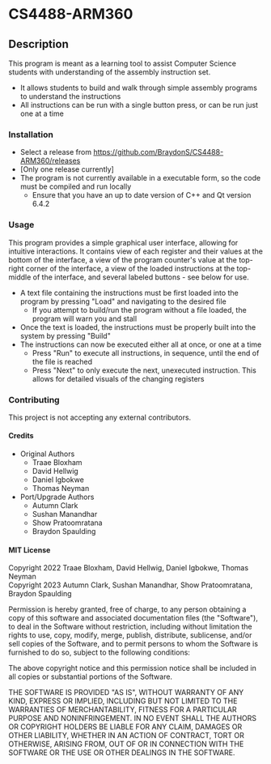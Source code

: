 # CS4488-ARM360

## Description
This program is meant as a learning tool to assist Computer Science students with understanding of the assembly instruction set.
- It allows students to build and walk through simple assembly programs to understand the instructions
- All instructions can be run with a single button press, or can be run just one at a time

### Installation
- Select a release from https://github.com/BraydonS/CS4488-ARM360/releases
- [Only one release currently]
- The program is not currently available in a executable form, so the code must be compiled and run locally
  - Ensure that you have an up to date version of C++ and Qt version 6.4.2

### Usage
This program provides a simple graphical user interface, allowing for intuitive interactions. It contains view of each register and
their values at the bottom of the interface, a view of the program counter's value at the top-right corner of the interface,
a view of the loaded instructions at the top-middle of the interface, and several labeled buttons - see below for use.
- A text file containing the instructions must be first loaded into the program by pressing "Load" and navigating to the desired file
  - If you attempt to build/run the program without a file loaded, the program will warn you and stall
- Once the text is loaded, the instructions must be properly built into the system by pressing "Build"
- The instructions can now be executed either all at once, or one at a time
  - Press "Run" to execute all instructions, in sequence, until the end of the file is reached
  - Press "Next" to only execute the next, unexecuted instruction. This allows for detailed visuals of the changing registers


### Contributing
This project is not accepting any external contributors.


#### Credits
- Original Authors
  - Traae Bloxham
  - David Hellwig
  - Daniel Igbokwe
  - Thomas Neyman
- Port/Upgrade Authors
  - Autumn Clark
  - Sushan Manandhar
  - Show Pratoomratana
  - Braydon Spaulding


#### MIT License

Copyright 2022 Traae Bloxham, David Hellwig, Daniel Igbokwe, Thomas Neyman</br>
Copyright 2023 Autumn Clark, Sushan Manandhar, Show Pratoomratana, Braydon Spaulding

Permission is hereby granted, free of charge, to any person obtaining a copy of this software and associated documentation files (the "Software"), to deal in the Software without restriction, including without limitation the rights to use, copy, modify, merge, publish, distribute, sublicense, and/or sell copies of the Software, and to permit persons to whom the Software is furnished to do so, subject to the following conditions:

The above copyright notice and this permission notice shall be included in all copies or substantial portions of the Software.

THE SOFTWARE IS PROVIDED "AS IS", WITHOUT WARRANTY OF ANY KIND, EXPRESS OR IMPLIED, INCLUDING BUT NOT LIMITED TO THE WARRANTIES OF MERCHANTABILITY, FITNESS FOR A PARTICULAR PURPOSE AND NONINFRINGEMENT. IN NO EVENT SHALL THE AUTHORS OR COPYRIGHT HOLDERS BE LIABLE FOR ANY CLAIM, DAMAGES OR OTHER LIABILITY, WHETHER IN AN ACTION OF CONTRACT, TORT OR OTHERWISE, ARISING FROM, OUT OF OR IN CONNECTION WITH THE SOFTWARE OR THE USE OR OTHER DEALINGS IN THE SOFTWARE.
